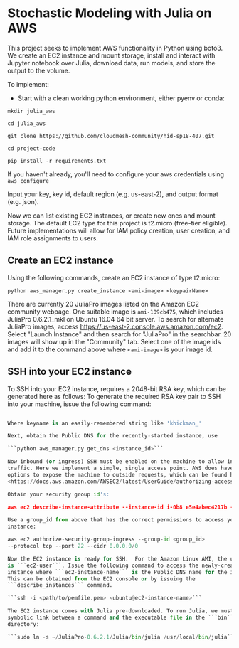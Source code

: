 # Stochastic Modeling with Julia on AWS

This project seeks to implement AWS functionality in Python using boto3.  We create an EC2 instance and mount storage, install and interact with Jupyter notebook over Julia, download data, run models, and store the output to the volume.  

To implement: 

- Start with a clean working python environment, either pyenv or conda:

```mkdir julia_aws```

```cd julia_aws```

```git clone https://github.com/cloudmesh-community/hid-sp18-407.git```

```cd project-code```

```pip install -r requirements.txt```

If you haven't already, you'll need to configure your aws credentials using 
```aws configure``` 

Input your key, key id, default region (e.g. us-east-2), and output format (e.g. json). 

Now we can list existing EC2 instances, or create new ones and mount storage.  The default EC2 type for this project is t2.micro (free-tier eligible). Future implementations will allow for IAM policy creation, user creation, and IAM role assignments to users. 

## Create an EC2 instance

Using the following commands, create an EC2 instance of type t2.micro: 

```python aws_manager.py create_instance <ami-image> <keypairName>```

There are currently 20 JuliaPro images listed on the Amazon EC2 community webpage.
One suitable image is ```ami-109cb475```, which includes JuliaPro 0.6.2.1_mkl on Ubuntu 16.04 64 bit server.  To search for alternate JuliaPro images, access <https://us-east-2.console.aws.amazon.com/ec2>. Select "Launch Instance" and then search for "JuliaPro" in the searchbar.  20 images will show up in the "Community" tab.  Select one of the image ids and add it to the command above where ```<ami-image>``` is your image id.  

## SSH into your EC2 instance

To SSH into your EC2 instance, requires a 2048-bit RSA key, which can be
generated here as follows: To generate the required RSA key pair to SSH into
your machine, issue the following command:

```python aws_manager.py aws_key_gen <keyname>

Where keyname is an easily-remembered string like 'khickman_'

Next, obtain the Public DNS for the recently-started instance, use

```python aws_manager.py get_dns <instance_id>```

Now inbound (or ingress) SSH must be enabled on the machine to allow inbound SSH
traffic. Here we implement a simple, single access point. AWS does have many
options to expose the machine to outside requests, which can be found here
<https://docs.aws.amazon.com/AWSEC2/latest/UserGuide/authorizing-access-to-an-instance.html>

Obtain your security group id's:

aws ec2 describe-instance-attribute --instance-id i-0b8 e5e4abec4217b --attribute groupSet

Use a group_id from above that has the correct permissions to access your EC2
instance:

aws ec2 authorize-security-group-ingress --group-id <group_id>
--protocol tcp --port 22 --cidr 0.0.0.0/0

Now the EC2 instance is ready for SSH.  For the Amazon Linux AMI, the user name
is ```ec2-user```. Issue the following command to access the newly-created
instance where ```ec2-instance-name``` is the Public DNS name for the instance.
This can be obtained from the EC2 console or by issuing the
```describe_instances``` command. 

```ssh -i <path/to/pemfile.pem> <ubuntu@ec2-instance-name>```

The EC2 instance comes with Julia pre-downloaded. To run Julia, we must create a
symbolic link between a command and the executable file in the ```bin```
directory:

```sudo ln -s ~/JuliaPro-0.6.2.1/Julia/bin/julia /usr/local/bin/julia```
